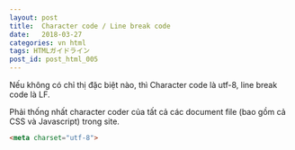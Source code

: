 ```yaml
---
layout: post
title:  Character code / Line break code
date:   2018-03-27
categories: vn html
tags: HTMLガイドライン
post_id: post_html_005
---
```

Nếu không có chỉ thị đặc biệt nào, thì Character code là utf-8, line break code là LF.

Phải thống nhất character coder của tất cả các document file (bao gồm cả CSS và Javascript) trong site.

```html
<meta charset="utf-8">
```
